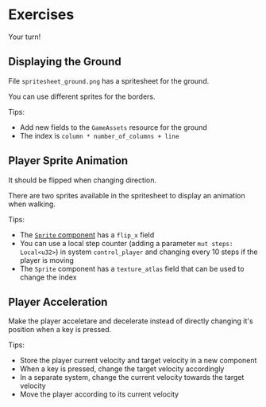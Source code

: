 # Exercises

<div class="warning">

Your turn!

</div>

## Displaying the Ground

File `spritesheet_ground.png` has a spritesheet for the ground.

You can use different sprites for the borders.

Tips:
* Add new fields to the `GameAssets` resource for the ground
* The index is `column * number_of_columns + line`

## Player Sprite Animation

It should be flipped when changing direction.

There are two sprites available in the spritesheet to display an animation when walking.

Tips:
* The [`Sprite` component](https://docs.rs/bevy/0.15.0-rc.1/bevy/prelude/struct.Sprite.html) has a `flip_x` field
* You can use a local step counter (adding a parameter `mut steps: Local<u32>`) in system `control_player` and changing every 10 steps if the player is moving
* The `Sprite` component has a `texture_atlas` field that can be used to change the index

## Player Acceleration

Make the player acceletare and decelerate instead of directly changing it's position when a key is pressed.

Tips:
* Store the player current velocity and target velocity in a new component
* When a key is pressed, change the target velocity accordingly
* In a separate system, change the current velocity towards the target velocity
* Move the player according to its current velocity
